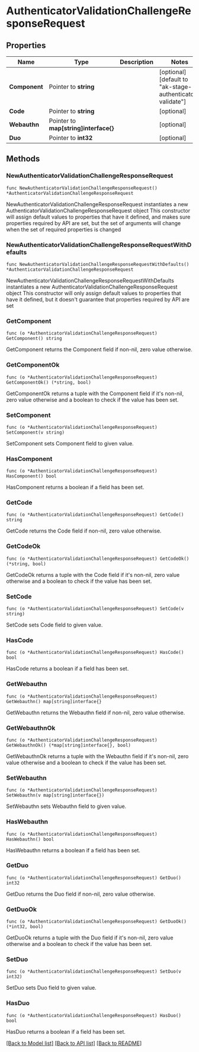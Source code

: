 # AuthenticatorValidationChallengeResponseRequest

## Properties

Name | Type | Description | Notes
------------ | ------------- | ------------- | -------------
**Component** | Pointer to **string** |  | [optional] [default to "ak-stage-authenticator-validate"]
**Code** | Pointer to **string** |  | [optional] 
**Webauthn** | Pointer to **map[string]interface{}** |  | [optional] 
**Duo** | Pointer to **int32** |  | [optional] 

## Methods

### NewAuthenticatorValidationChallengeResponseRequest

`func NewAuthenticatorValidationChallengeResponseRequest() *AuthenticatorValidationChallengeResponseRequest`

NewAuthenticatorValidationChallengeResponseRequest instantiates a new AuthenticatorValidationChallengeResponseRequest object
This constructor will assign default values to properties that have it defined,
and makes sure properties required by API are set, but the set of arguments
will change when the set of required properties is changed

### NewAuthenticatorValidationChallengeResponseRequestWithDefaults

`func NewAuthenticatorValidationChallengeResponseRequestWithDefaults() *AuthenticatorValidationChallengeResponseRequest`

NewAuthenticatorValidationChallengeResponseRequestWithDefaults instantiates a new AuthenticatorValidationChallengeResponseRequest object
This constructor will only assign default values to properties that have it defined,
but it doesn't guarantee that properties required by API are set

### GetComponent

`func (o *AuthenticatorValidationChallengeResponseRequest) GetComponent() string`

GetComponent returns the Component field if non-nil, zero value otherwise.

### GetComponentOk

`func (o *AuthenticatorValidationChallengeResponseRequest) GetComponentOk() (*string, bool)`

GetComponentOk returns a tuple with the Component field if it's non-nil, zero value otherwise
and a boolean to check if the value has been set.

### SetComponent

`func (o *AuthenticatorValidationChallengeResponseRequest) SetComponent(v string)`

SetComponent sets Component field to given value.

### HasComponent

`func (o *AuthenticatorValidationChallengeResponseRequest) HasComponent() bool`

HasComponent returns a boolean if a field has been set.

### GetCode

`func (o *AuthenticatorValidationChallengeResponseRequest) GetCode() string`

GetCode returns the Code field if non-nil, zero value otherwise.

### GetCodeOk

`func (o *AuthenticatorValidationChallengeResponseRequest) GetCodeOk() (*string, bool)`

GetCodeOk returns a tuple with the Code field if it's non-nil, zero value otherwise
and a boolean to check if the value has been set.

### SetCode

`func (o *AuthenticatorValidationChallengeResponseRequest) SetCode(v string)`

SetCode sets Code field to given value.

### HasCode

`func (o *AuthenticatorValidationChallengeResponseRequest) HasCode() bool`

HasCode returns a boolean if a field has been set.

### GetWebauthn

`func (o *AuthenticatorValidationChallengeResponseRequest) GetWebauthn() map[string]interface{}`

GetWebauthn returns the Webauthn field if non-nil, zero value otherwise.

### GetWebauthnOk

`func (o *AuthenticatorValidationChallengeResponseRequest) GetWebauthnOk() (*map[string]interface{}, bool)`

GetWebauthnOk returns a tuple with the Webauthn field if it's non-nil, zero value otherwise
and a boolean to check if the value has been set.

### SetWebauthn

`func (o *AuthenticatorValidationChallengeResponseRequest) SetWebauthn(v map[string]interface{})`

SetWebauthn sets Webauthn field to given value.

### HasWebauthn

`func (o *AuthenticatorValidationChallengeResponseRequest) HasWebauthn() bool`

HasWebauthn returns a boolean if a field has been set.

### GetDuo

`func (o *AuthenticatorValidationChallengeResponseRequest) GetDuo() int32`

GetDuo returns the Duo field if non-nil, zero value otherwise.

### GetDuoOk

`func (o *AuthenticatorValidationChallengeResponseRequest) GetDuoOk() (*int32, bool)`

GetDuoOk returns a tuple with the Duo field if it's non-nil, zero value otherwise
and a boolean to check if the value has been set.

### SetDuo

`func (o *AuthenticatorValidationChallengeResponseRequest) SetDuo(v int32)`

SetDuo sets Duo field to given value.

### HasDuo

`func (o *AuthenticatorValidationChallengeResponseRequest) HasDuo() bool`

HasDuo returns a boolean if a field has been set.


[[Back to Model list]](../README.md#documentation-for-models) [[Back to API list]](../README.md#documentation-for-api-endpoints) [[Back to README]](../README.md)


